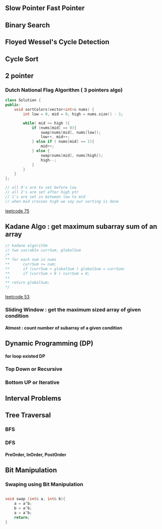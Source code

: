 ## Slow Pointer Fast Pointer

## Binary Search

## Floyed Wessel's Cycle Detection

## Cycle Sort

## 2 pointer

### Dutch National Flag Algorithm ( 3 pointers algo)

```cpp
class Solution {
public:
    void sortColors(vector<int>& nums) {
        int low = 0, mid = 0, high = nums.size() - 1;

        while( mid <= high ){
            if (nums[mid] == 0){
                swap(nums[mid], nums[low]);
                low++, mid++;
            } else if ( nums[mid] == 1){
                mid++;
            } else {
                swap(nums[mid], nums[high]);
                high--;
            }
        }
    }
};

// all 0's are to set before low
// all 2's are set after high ptr
// 1's are set in between low to mid
// when mid crosses high we say our sorting is done
```

[leetcode 75](https://leetcode.com/problems/sort-colors/description/)

## Kadane Algo : get maximum subarray sum of an array

```cpp
// kadane algorithm
// two vairable currSum, globalSum
/*
** for each num in nums
**      currSum += num;
**      if (currSum > globalSum ) globalSum = currSum;
**      if (currSum < 0 ) currSum = 0;
**
** return globalSum;
*/
```

[leetcode 53](https://leetcode.com/problems/maximum-subarray/description/)

### Sliding Window : get the maximum sized array of given condition

#### Atmost : count number of subarray of a given condition

## Dynamic Programming (DP)

#### for loop existed DP

### Top Down or Recursive

### Bottom UP or Iterative

## Interval Problems

## Tree Traversal

### BFS

### DFS

#### PreOrder, InOrder, PostOrder

## Bit Manipulation

### Swaping using Bit Manipulation

```cpp

void swap (int& a, int& b){
    a = a^b;
    b = a^b;
    a = a^b;
    return;
}
```
